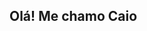 ## Olá! Me chamo Caio



<!---
cainwxn/cainwxn is a ✨ special ✨ repository because its `README.md` (this file) appears on your GitHub profile.
You can click the Preview link to take a look at your changes.
--->

